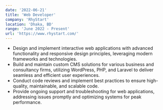 ```yaml
---
date: '2022-06-21'
title: 'Web Developer'
company: 'RhyStart'
location: 'Dhaka, BD'
range: 'June 2022 - Present'
url: 'https://www.rhystart.com/'
---
```


- Design and implement interactive web applications with advanced functionality and responsive design principles, leveraging modern frameworks and technologies.
- Build and maintain custom CMS solutions for various business and consultancy firms, utilizing WordPress, PHP, and Laravel to deliver seamless and efficient user experiences.
- Conduct code reviews and implement best practices to ensure high-quality, maintainable, and scalable code.
- Provide ongoing support and troubleshooting for web applications, addressing issues promptly and optimizing systems for peak performance.
